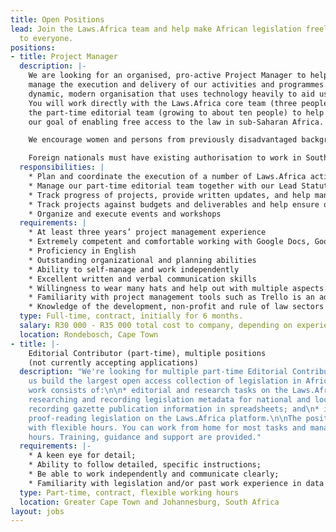 ```yaml
---
title: Open Positions
lead: Join the Laws.Africa team and help make African legislation freely available
  to everyone.
positions:
- title: Project Manager
  description: |-
    We are looking for an organised, pro-active Project Manager to help
    manage the execution and delivery of our activities and programmes. We are a small,
    dynamic, modern organisation that uses technology heavily to aid us in our work.
    You will work directly with the Laws.Africa core team (three people) and with
    the part-time editorial team (growing to about ten people) to help us achieve
    our goal of enabling free access to the law in sub-Saharan Africa.

    We encourage women and persons from previously disadvantaged backgrounds to apply for this position. We are an equal opportunity employer.

    Foreign nationals must have existing authorisation to work in South Africa.
  responsibilities: |
    * Plan and coordinate the execution of a number of Laws.Africa activities and programmes
    * Manage our part-time editorial team together with our Lead Statutes Editor
    * Track progress of projects, provide written updates, and help manage risks
    * Track projects against budgets and deliverables and help ensure on-time, on-budget delivery
    * Organize and execute events and workshops
  requirements: |
    * At least three years’ project management experience
    * Extremely competent and comfortable working with Google Docs, Google Sheets and/or MS Excel and Word
    * Proficiency in English
    * Outstanding organizational and planning abilities
    * Ability to self-manage and work independently
    * Excellent written and verbal communication skills
    * Willingness to wear many hats and help out with multiple aspects of running a small, busy, non-profit organisation
    * Familiarity with project management tools such as Trello is an advantage
    * Knowledge of the development, non-profit and rule of law sectors is an advantage
  type: Full-time, contract, initially for 6 months.
  salary: R30 000 - R35 000 total cost to company, depending on experience.
  location: Rondebosch, Cape Town
- title: |-
    Editorial Contributor (part-time), multiple positions
    (not currently accepting applications)
  description: "We're looking for multiple part-time Editorial Contributors to help
    us build the largest open access collection of legislation in Africa! \n\nThe
    work consists of:\n\n* editorial and research tasks on the Laws.Africa platform;\n*
    researching and recording legislation metadata for national and local legislation;\n*
    recording gazette publication information in spreadsheets; and\n* importing and
    proof-reading legislation on the Laws.Africa platform.\n\nThe position is part-time
    with flexible hours. You can work from home for most tasks and manage your own
    hours. Training, guidance and support are provided."
  requirements: |-
    * A keen eye for detail;
    * Ability to follow detailed, specific instructions;
    * Be able to work independently and communicate clearly;
    * Familiarity with legislation and/or past work experience in data capturing advantageous.
  type: Part-time, contract, flexible working hours
  location: Greater Cape Town and Johannesburg, South Africa
layout: jobs
---
```


